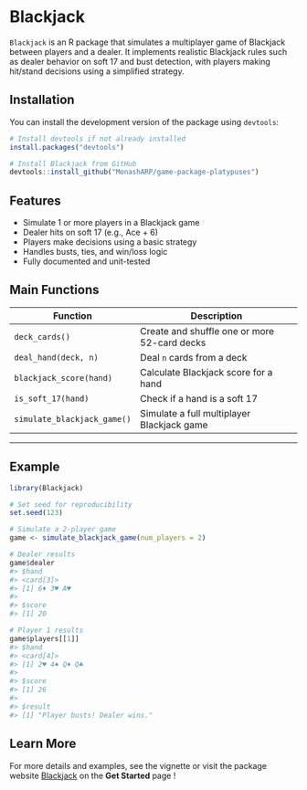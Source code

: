 
<!-- README.md is generated from README.Rmd. Please edit that file -->

# Blackjack

`Blackjack` is an R package that simulates a multiplayer game of
Blackjack between players and a dealer. It implements realistic
Blackjack rules such as dealer behavior on soft 17 and bust detection,
with players making hit/stand decisions using a simplified strategy.

## Installation

You can install the development version of the package using `devtools`:

``` r
# Install devtools if not already installed
install.packages("devtools")

# Install Blackjack from GitHub
devtools::install_github("MonashARP/game-package-platypuses")
```

## Features

- Simulate 1 or more players in a Blackjack game
- Dealer hits on soft 17 (e.g., Ace + 6)
- Players make decisions using a basic strategy
- Handles busts, ties, and win/loss logic
- Fully documented and unit-tested

## Main Functions

| Function                    | Description                                  |
|-----------------------------|----------------------------------------------|
| `deck_cards()`              | Create and shuffle one or more 52-card decks |
| `deal_hand(deck, n)`        | Deal `n` cards from a deck                   |
| `blackjack_score(hand)`     | Calculate Blackjack score for a hand         |
| `is_soft_17(hand)`          | Check if a hand is a soft 17                 |
| `simulate_blackjack_game()` | Simulate a full multiplayer Blackjack game   |

------------------------------------------------------------------------

## Example

``` r
library(Blackjack)

# Set seed for reproducibility
set.seed(123)

# Simulate a 2-player game
game <- simulate_blackjack_game(num_players = 2)

# Dealer results
game$dealer
#> $hand
#> <card[3]>
#> [1] 6♦ 3♥ A♥
#> 
#> $score
#> [1] 20

# Player 1 results
game$players[[1]]
#> $hand
#> <card[4]>
#> [1] 2♥ 4♠ Q♦ Q♣
#> 
#> $score
#> [1] 26
#> 
#> $result
#> [1] "Player busts! Dealer wins."
```

## Learn More

For more details and examples, see the vignette or visit the package
website
[Blackjack](https://monasharp.github.io/game-package-platypuses/) on the
**Get Started** page !
